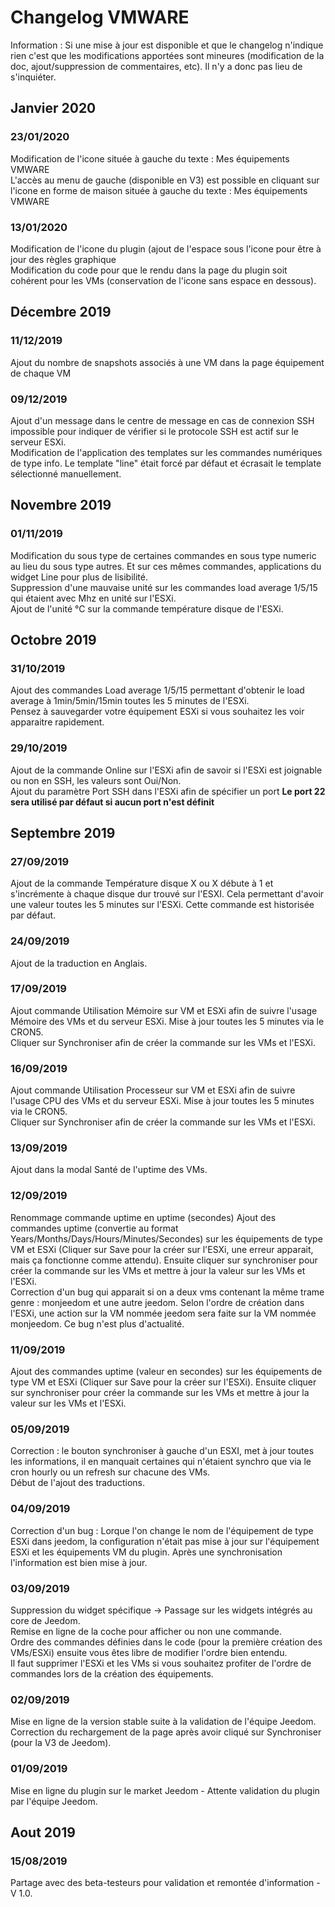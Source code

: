 # Changelog VMWARE

Information : Si une mise à jour est disponible et que le changelog n'indique rien c'est que les modifications apportées sont mineures (modification de la doc, ajout/suppression de commentaires, etc). Il n'y a donc pas lieu de s'inquiéter.

## Janvier 2020
### 23/01/2020
Modification de l'icone située à gauche du texte : Mes équipements VMWARE<br/>
L'accès au menu de gauche (disponible en V3) est possible en cliquant sur l'icone en forme de maison située à gauche du texte : Mes équipements VMWARE


### 13/01/2020
Modification de l'icone du plugin (ajout de l'espace sous l'icone pour être à jour des règles graphique<br/>
Modification du code pour que le rendu dans la page du plugin soit cohérent pour les VMs (conservation de l'icone sans espace en dessous).


## Décembre 2019
### 11/12/2019
Ajout du nombre de snapshots associés à une VM dans la page équipement de chaque VM

### 09/12/2019
Ajout d'un message dans le centre de message en cas de connexion SSH impossible pour indiquer de vérifier si le protocole SSH est actif sur le serveur ESXi.<br/>
Modification de l'application des templates sur les commandes numériques de type info. Le template "line" était forcé par défaut et écrasait le template sélectionné manuellement.

## Novembre 2019
### 01/11/2019
Modification du sous type de certaines commandes en sous type numeric au lieu du sous type autres. Et sur ces mêmes commandes, applications du widget Line pour plus de lisibilité.<br/>
Suppression d'une mauvaise unité sur les commandes load average 1/5/15 qui étaient avec Mhz en unité sur l'ESXi.<br/>
Ajout de l'unité °C sur la commande température disque de l'ESXi.

## Octobre 2019
### 31/10/2019
Ajout des commandes Load average 1/5/15 permettant d'obtenir le load average à 1min/5min/15min toutes les 5 minutes de l'ESXi.<br/>
Pensez à sauvegarder votre équipement ESXi si vous souhaitez les voir apparaitre rapidement.

### 29/10/2019
Ajout de la commande Online sur l'ESXi afin de savoir si l'ESXi est joignable ou non en SSH, les valeurs sont Oui/Non.<br/>
Ajout du paramètre Port SSH dans l'ESXi afin de spécifier un port **Le port 22 sera utilisé par défaut si aucun port n'est définit**


## Septembre 2019
### 27/09/2019
Ajout de la commande Température disque X ou X débute à 1 et s'incrémente à chaque disque dur trouvé sur l'ESXI. Cela permettant d'avoir une valeur toutes les 5 minutes sur l'ESXi. Cette commande est historisée par défaut.

### 24/09/2019
Ajout de la traduction en Anglais.

### 17/09/2019
Ajout commande Utilisation Mémoire sur VM et ESXi afin de suivre l'usage Mémoire des VMs et du serveur ESXi. Mise à jour toutes les 5 minutes via le CRON5. <br/>
Cliquer sur Synchroniser afin de créer la commande sur les VMs et l'ESXi.

### 16/09/2019
Ajout commande Utilisation Processeur sur VM et ESXi afin de suivre l'usage CPU des VMs et du serveur ESXi. Mise à jour toutes les 5 minutes via le CRON5. <br/>
Cliquer sur Synchroniser afin de créer la commande sur les VMs et l'ESXi.

### 13/09/2019
Ajout dans la modal Santé de l'uptime des VMs.

### 12/09/2019 
Renommage commande uptime en uptime (secondes)
Ajout des commandes uptime (convertie au format Years/Months/Days/Hours/Minutes/Secondes) sur les équipements de type VM et ESXi (Cliquer sur Save pour la créer sur l'ESXi, une erreur apparait, mais ça fonctionne comme attendu). Ensuite cliquer sur synchroniser pour créer la commande sur les VMs et mettre à jour la valeur sur les VMs et l'ESXi.<br/>
Correction d'un bug qui apparait si on a deux vms contenant la même trame genre : monjeedom et une autre jeedom. Selon l'ordre de création dans l'ESXi, une action sur la VM nommée jeedom sera faite sur la VM nommée monjeedom. Ce bug n'est plus d'actualité.

### 11/09/2019 
Ajout des commandes uptime (valeur en secondes) sur les équipements de type VM et ESXi (Cliquer sur Save pour la créer sur l'ESXi). Ensuite cliquer sur synchroniser pour créer la commande sur les VMs et mettre à jour la valeur sur les VMs et l'ESXi.

### 05/09/2019 
Correction : le bouton synchroniser à gauche d'un ESXI, met à jour toutes les informations, il en manquait certaines qui n'étaient synchro que via le cron hourly ou un refresh sur chacune des VMs.<br/>
Début de l'ajout des traductions.

### 04/09/2019 
Correction d'un bug : Lorque l'on change le nom de l'équipement de type ESXi dans jeedom, la configuration n'était pas mise à jour sur l'équipement ESXi et les équipements VM du plugin. Après une synchronisation l'information est bien mise à jour.

### 03/09/2019 
Suppression du widget spécifique -> Passage sur les widgets intégrés au core de Jeedom.<br/>
Remise en ligne de la coche pour afficher ou non une commande.<br/>
Ordre des commandes définies dans le code (pour la première création des VMs/ESXi) ensuite vous êtes libre de modifier l'ordre bien entendu.<br/>
Il faut supprimer l'ESXi et les VMs si vous souhaitez profiter de l'ordre de commandes lors de la création des équipements.

### 02/09/2019 
Mise en ligne de la version stable suite à la validation de l'équipe Jeedom.<br/>
Correction du rechargement de la page après avoir cliqué sur Synchroniser (pour la V3 de Jeedom).

### 01/09/2019 
Mise en ligne du plugin sur le market Jeedom - Attente validation du plugin par l'équipe Jeedom.

## Aout 2019
### 15/08/2019 
Partage avec des beta-testeurs pour validation et remontée d'information - V 1.0.
